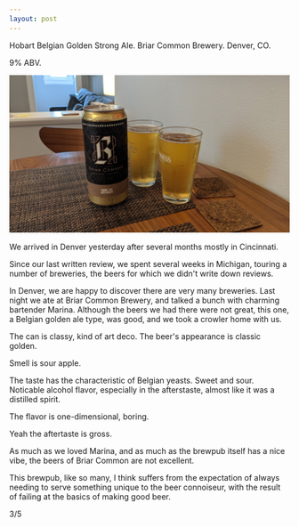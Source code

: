 ```yaml
---
layout: post
---
```

Hobart Belgian Golden Strong Ale.
Briar Common Brewery.
Denver, CO.

9% ABV.

<img class="beer-photo" src="/beer/images/2021-07-14-briar-common-hobart-belgian-golden-strong.jpg"/>

We arrived in Denver yesterday after several months mostly in Cincinnati.

Since our last written review,
we spent several weeks in Michigan,
touring a number of breweries,
the beers for which we didn't write down reviews.

In Denver, we are happy to discover there are very many breweries.
Last night we ate at Briar Common Brewery,
and talked a bunch with charming bartender Marina.
Although the beers we had there were not great,
this one,
a Belgian golden ale type,
was good,
and we took a crowler home with us.

The can is classy, kind of art deco.
The beer's appearance is classic golden.

Smell is sour apple.

The taste has the characteristic of Belgian yeasts.
Sweet and sour.
Noticable alcohol flavor,
especially in the afterstaste,
almost like it was a distilled spirit.

The flavor is one-dimensional,
boring.

Yeah the aftertaste is gross.

As much as we loved Marina,
and as much as the brewpub itself has a nice vibe,
the beers of Briar Common are not excellent.

This brewpub,
like so many,
I think suffers from the expectation of always needing to serve something unique to the beer connoiseur,
with the result of failing at the basics of making good beer.

3/5

